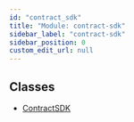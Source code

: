 ```yaml
---
id: "contract_sdk"
title: "Module: contract-sdk"
sidebar_label: "contract-sdk"
sidebar_position: 0
custom_edit_url: null
---
```


## Classes

- [ContractSDK](../classes/contract_sdk.ContractSDK.md)
